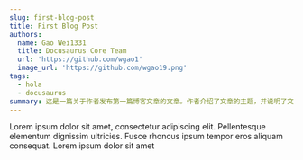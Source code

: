 ```yaml
---
slug: first-blog-post
title: First Blog Post
authors:
  name: Gao Wei1331
  title: Docusaurus Core Team
  url: 'https://github.com/wgao1'
  image_url: 'https://github.com/wgao19.png'
tags:
  - hola
  - docusaurus
summary: 这是一篇关于作者发布第一篇博客文章的文章。作者介绍了文章的主题，并说明了文章的写作目的。作者还提供了文章的链接，以便读者可以阅读全文。
---
```


Lorem ipsum dolor sit amet, consectetur adipiscing elit. Pellentesque elementum dignissim ultricies. Fusce rhoncus ipsum tempor eros aliquam consequat. Lorem ipsum dolor sit amet
